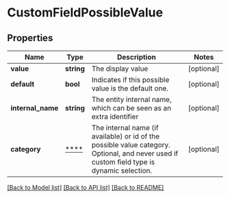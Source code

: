 # CustomFieldPossibleValue

## Properties
Name | Type | Description | Notes
------------ | ------------- | ------------- | -------------
**value** | **string** | The display value | [optional] 
**default** | **bool** | Indicates if this possible value is the default one. | [optional] 
**internal_name** | **string** | The entity internal name, which can be seen as an extra identifier | [optional] 
**category** | [****](.md) | The internal name (if available) or id of the possible value category. Optional, and never used if custom field type is dynamic selection. | [optional] 

[[Back to Model list]](../../README.md#documentation-for-models) [[Back to API list]](../../README.md#documentation-for-api-endpoints) [[Back to README]](../../README.md)

